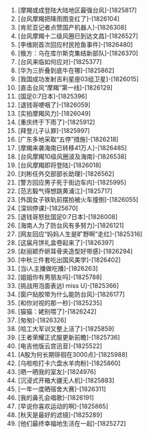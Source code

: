 
1. [摩羯或成登陆大陆地区最强台风]-[1825817]
1. [台风摩羯把降雨图变红了]-[1826104]
1. [肯尼亚记者点赞国产机器人]-[1826308]
1. [台风摩羯十二级风圈已到达文昌]-[1826527]
1. [李维刚首次回应村民抢鱼事件]-[1826480]
1. [俄方：乌在库尔斯克集结新部队]-[1826370]
1. [台风来临如何应对]-[1825377]
1. [华为三折叠到底牛在哪]-[1825862]
1. [我国成功发射吉利星座03组卫星]-[1826015]
1. [直击台风“摩羯”第一线]-[1826129]
1. [国足0:7日本]-[1825396]
1. [退钱哥哽咽了]-[1826059]
1. [实拍摩羯风力]-[1826049]
1. [重庆终于下雨了]-[1825912]
1. [拜登儿子认罪]-[1825997]
1. [广东多地采取“五停”措施]-[1826218]
1. [摩羯来袭海南已转移41万人]-[1826485]
1. [台风摩羯10级风圈波及海南]-[1826538]
1. [台风摩羯即将登陆]-[1826018]
1. [刘彬任外交部部长助理]-[1826562]
1. [警方回应男子死于街边车内]-[1825995]
1. [范志毅气得想跳黄浦江]-[1825717]
1. [外国女子铁轨前摆拍被火车撞倒]-[1826055]
1. [深圳停课]-[1825670]
1. [退钱哥怒批国足0:7日本]-[1826008]
1. [海南人为了防台风有多努力]-[1826121]
1. [网友回应“妈妈人生是旷野啊”走红]-[1825316]
1. [这届月饼礼盒卷起来了]-[1826397]
1. [赵丽颖乔妍耳骨夹造型好带感]-[1826294]
1. [中秋三件套吃出国风美学]-[1826402]
1. [当i人主播做吃播]-[1826263]
1. [姐姐你有男朋友吗]-[1825788]
1. [挑战用泡面表达I miss U]-[1825366]
1. [窗户贴胶带为什么能防台风]-[1826177]
1. [和你对视的那一秒]-[1825235]
1. [猫猫：姥别喂了]-[1826242]
1. [匆匆]-[1826326]
1. [哈工大军训又整上活了]-[1825859]
1. [王者荣耀正式服更新前瞻]-[1825736]
1. [电吉他版云宫迅音]-[1825522]
1. [A股为何长期徘徊在3000点]-[1825988]
1. [乌啦啦打卡六盘水羊肉粉]-[1825860]
1. [晒一晒我的室友]-[1824976]
1. [沉浸式开箱大疆无人机]-[1825883]
1. [一年一度晒宿舍大赛]-[1826311]
1. [我的鼻孔会唱歌]-[1826191]
1. [早说你喜欢运动的啊]-[1825865]
1. [秋天是最好的滤镜]-[1825289]
1. [他们最终幸福地生活在一起]-[1825272]